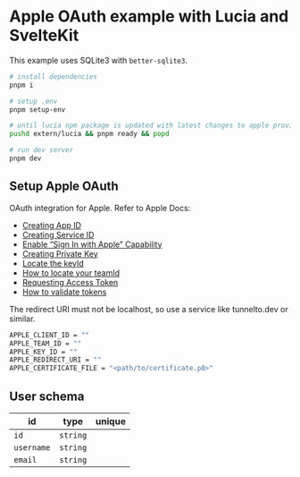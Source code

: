 # Apple OAuth example with Lucia and SvelteKit

This example uses SQLite3 with `better-sqlite3`.

```bash
# install dependencies
pnpm i

# setup .env
pnpm setup-env

# until lucia npm package is updated with latest changes to apple provider
pushd extern/lucia && pnpm ready && popd

# run dev server
pnpm dev
```

## Setup Apple OAuth

OAuth integration for Apple. Refer to Apple Docs:

* [Creating App ID](https://developer.apple.com/help/account/manage-identifiers/register-an-app-id/)
* [Creating Service ID](https://developer.apple.com/help/account/manage-identifiers/register-a-services-id)
* [Enable “Sign In with Apple” Capability](https://developer.apple.com/help/account/manage-identifiers/enable-app-capabilities)
* [Creating Private Key](https://developer.apple.com/help/account/manage-keys/create-a-private-key)
* [Locate the keyId](https://developer.apple.com/help/account/manage-keys/get-a-key-identifier)
* [How to locate your teamId](https://developer.apple.com/help/account/manage-your-team/locate-your-team-id)
* [Requesting Access Token](https://developer.apple.com/documentation/sign_in_with_apple/request_an_authorization_to_the_sign_in_with_apple_server)
* [How to validate tokens](https://developer.apple.com/documentation/sign_in_with_apple/generate_and_validate_tokens)

The redirect URI must not be localhost, so use a service like tunnelto.dev or similar.

```bash
APPLE_CLIENT_ID = ""
APPLE_TEAM_ID = ""
APPLE_KEY_ID = ""
APPLE_REDIRECT_URI = ""
APPLE_CERTIFICATE_FILE = "<path/to/certificate.p8>"
```

## User schema

| id         | type     | unique |
|------------| -------- | :----: |
| `id`       | `string` |        |
| `username` | `string` |        |
| `email`    | `string` |        |
